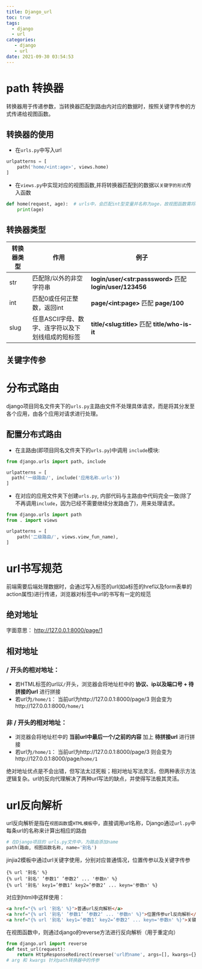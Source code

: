 ```yaml
---
title: Django_url
toc: true
tags:
  - django
  - url
categories:
   - django
   - url
date: 2021-09-30 03:54:53
---
```

# path 转换器
转换器用于传递参数，当转换器匹配到路由内对应的数据时，按照关键字传参的方式传递给视图函数。
## 转换器的使用
* 在`urls.py`中写入url
```python
urlpatterns = [
    path('home/<int:age>', views.home)
]
```
* 在`views.py`中实现对应的视图函数,并将转换器匹配到的数据以`关键字的形式`传入函数
```python
def home(request, age):  # urls中，会匹配int型变量并名称为age，故视图函数需将age作为参数传入 
    print(age)
```
## 转换器类型   
  
|转换器类型|作用|例子|
|--|--|--|
|str|匹配除/以外的非空字符串| **login/user/\<str:passsword>** 匹配 **login/user/123456** |
|int|匹配0或任何正整数，返回int| **page/\<int:page>** 匹配 **page/100**|
|slug|任意ASCII字母、数字、连字符以及下划线组成的短标签|**title/\<slug:title>** 匹配 **title/who-is-it**|

## 关键字传参

# 分布式路由
django项目同名文件夹下的`urls.py`主路由文件不处理具体请求，而是将其分发至各个应用，由各个应用对请求进行处理。
## 配置分布式路由
* 在主路由(即项目同名文件夹下的`urls.py`)中调用 `include`模块:
```python
from django.urls import path, include

urlpatterns = [
  path('一级路由/', include('应用名称.urls'))
]
```
* 在对应的应用文件夹下创建`urls.py`, 内部代码与主路由中代码完全一致(除了不再调用`include`，因为已经不需要继续分发路由了)，用来处理请求。
```python
from django.urls import path
from . import views

urlpatterns = [
    path('二级路由/', views.view_fun_name),
]
```



# url书写规范
前端需要后端处理数据时，会通过写入标签的url(如a标签的href以及form表单的action属性)进行传递，浏览器对标签中url的书写有一定的规范
## 绝对地址
字面意思： http://127.0.0.1:8000/page/1
## 相对地址
### / 开头的相对地址：
* 若HTML标签的url以`/`开头，浏览器会将地址栏中的 **协议、ip以及端口号 + 待拼接的url** 进行拼接
* 若url为`/home/1`： 当前url为http://127.0.0.1:8000/page/3 则会变为http://127.0.0.1:8000`/home/1`
### 非 / 开头的相对地址：
* 浏览器会将地址栏中的 **当前url中最后一个/之前的内容** 加上 **待拼接url** 进行拼接
* 若url为`/home/1`： 当前url为http://127.0.0.1:8000/page/3 则会变为http://127.0.0.1:8000/page/`home/1`  

绝对地址优点是不会出错，但写法太过死板；相对地址写法灵活，但两种表示方法逻辑复杂。url的反向代理解决了两种url写法的缺点，并使得写法极其灵活。
# url反向解析
url反向解析是指在`视图函数`或`HTML模板`中，直接调用url名称，Django通过`url.py`中每条url的名称来计算出相应的路由
``` python 
# 在Django项目的 urls.py文件中，为路由添加name
path(路由, 视图函数名称, name='别名')
```
jinjia2模板中通过url关键字使用，分别对应普通情况，位置传参以及关键字传参
```
{% url '别名' %}
{% url '别名' ’参数1‘ ’参数2‘ ... '参数n' %}
{% url '别名' key1=’参数1‘ key2=’参数2‘ ... keyn='参数n' %}
```
对应到html中这样使用：
```html
<a href="{% url '别名' %}">普通url反向解析</a>
<a href="{% url '别名' ’参数1‘ ’参数2‘ ... '参数n' %}">位置传参url反向解析</a>
<a href="{% url '别名' key1=’参数1‘ key2=’参数2‘ ... keyn='参数n' %}">关键字传参url反向解析</a>
```
在视图函数中，则通过django的reverse方法进行反向解析（用于重定向）
```python
from django.url import reverse
def test_url(request):
    return HttpResponseRedirect(reverse('url的name', args=[], kwargs={}))
# arg 和 kwargs 针对path转换器中的传参
```